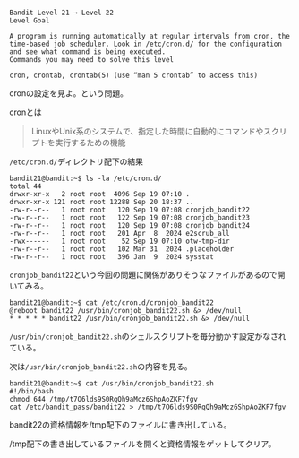 ```

Bandit Level 21 → Level 22
Level Goal

A program is running automatically at regular intervals from cron, the time-based job scheduler. Look in /etc/cron.d/ for the configuration and see what command is being executed.
Commands you may need to solve this level

cron, crontab, crontab(5) (use “man 5 crontab” to access this)
```

cronの設定を見よ。という問題。  

cronとは  
>LinuxやUnix系のシステムで、指定した時間に自動的にコマンドやスクリプトを実行するための機能

`/etc/cron.d/`ディレクトリ配下の結果  
```
bandit21@bandit:~$ ls -la /etc/cron.d/
total 44
drwxr-xr-x   2 root root  4096 Sep 19 07:10 .
drwxr-xr-x 121 root root 12288 Sep 20 18:37 ..
-rw-r--r--   1 root root   120 Sep 19 07:08 cronjob_bandit22
-rw-r--r--   1 root root   122 Sep 19 07:08 cronjob_bandit23
-rw-r--r--   1 root root   120 Sep 19 07:08 cronjob_bandit24
-rw-r--r--   1 root root   201 Apr  8  2024 e2scrub_all
-rwx------   1 root root    52 Sep 19 07:10 otw-tmp-dir
-rw-r--r--   1 root root   102 Mar 31  2024 .placeholder
-rw-r--r--   1 root root   396 Jan  9  2024 sysstat
```

`cronjob_bandit22`という今回の問題に関係がありそうなファイルがあるので開いてみる。  

```
bandit21@bandit:~$ cat /etc/cron.d/cronjob_bandit22
@reboot bandit22 /usr/bin/cronjob_bandit22.sh &> /dev/null
* * * * * bandit22 /usr/bin/cronjob_bandit22.sh &> /dev/null
```

`/usr/bin/cronjob_bandit22.sh`のシェルスクリプトを毎分動かす設定がなされている。  

次は`/usr/bin/cronjob_bandit22.sh`の内容を見る。  

```
bandit21@bandit:~$ cat /usr/bin/cronjob_bandit22.sh
#!/bin/bash
chmod 644 /tmp/t7O6lds9S0RqQh9aMcz6ShpAoZKF7fgv
cat /etc/bandit_pass/bandit22 > /tmp/t7O6lds9S0RqQh9aMcz6ShpAoZKF7fgv
```

bandit22の資格情報を/tmp配下のファイルに書き出している。  

/tmp配下の書き出しているファイルを開くと資格情報をゲットしてクリア。  

